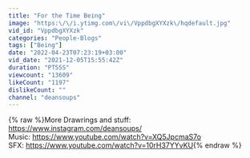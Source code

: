 ```yaml
---
title: "For the Time Being"
image: "https:\/\/i.ytimg.com\/vi\/VppdbgXYXzk\/hqdefault.jpg"
vid_id: "VppdbgXYXzk"
categories: "People-Blogs"
tags: ["Being"]
date: "2022-04-23T07:23:19+03:00"
vid_date: "2021-12-05T15:55:42Z"
duration: "PT55S"
viewcount: "13609"
likeCount: "1197"
dislikeCount: ""
channel: "deansoups"
---
```

{% raw %}More Drawrings and stuff: <a rel="nofollow" target="blank" href="https://www.instagram.com/deansoups/">https://www.instagram.com/deansoups/</a><br />Music: <a rel="nofollow" target="blank" href="https://www.youtube.com/watch?v=XQ5JpcmaS7o">https://www.youtube.com/watch?v=XQ5JpcmaS7o</a><br />SFX: <a rel="nofollow" target="blank" href="https://www.youtube.com/watch?v=10rH37YYvKU">https://www.youtube.com/watch?v=10rH37YYvKU</a>{% endraw %}
